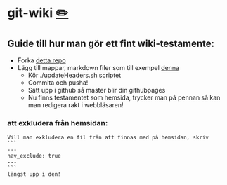 # git-wiki [✏️](/edit/master/./index.md)

## Guide till hur man gör ett fint wiki-testamente:
* Forka [detta repo](https://github.com/Dsek-LTH/git-wiki.git)
* Lägg till mappar, markdown filer som till exempel [denna](testmapp/testfil.md)
    * Kör ./updateHeaders.sh scriptet
    * Commita och pusha!
    * Sätt upp i github så master blir din githubpages
    * Nu finns testamentet som hemsida, trycker man på pennan så kan man redigera rakt i webbläsaren!

### att exkludera från hemsidan:

    Vill man exkludera en fil från att finnas med på hemsidan, skriv
    ```
    ---
    nav_exclude: true
    ---
    ```
    längst upp i den!
